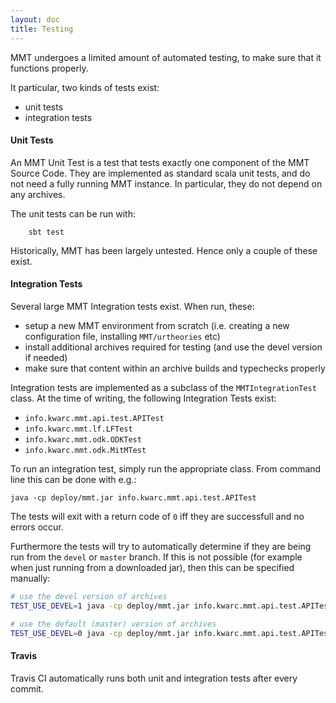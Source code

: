 ```yaml
---
layout: doc
title: Testing
---
```


MMT undergoes a limited amount of automated testing, to make sure that it functions properly. 

It particular, two kinds of tests exist:

- unit tests
- integration tests

#### Unit Tests

An MMT Unit Test is a test that tests exactly one component of the MMT Source Code. 
They are implemented as standard scala unit tests, and do not need a fully running MMT instance. 
In particular, they do not depend on any archives. 

The unit tests can be run with:

```
    sbt test
```

Historically, MMT has been largely untested. 
Hence only a couple of these exist. 

#### Integration Tests

Several large MMT Integration tests exist. 
When run, these:

- setup a new MMT environment from scratch (i.e. creating a new configuration file, installing `MMT/urtheories` etc)
- install additional archives required for testing (and use the devel version if needed)
- make sure that content within an archive builds and typechecks properly

Integration tests are implemented as a subclass of the `MMTIntegrationTest` class. 
At the time of writing, the following Integration Tests exist:

- `info.kwarc.mmt.api.test.APITest`
- `info.kwarc.mmt.lf.LFTest`
- `info.kwarc.mmt.odk.ODKTest`
- `info.kwarc.mmt.odk.MitMTest`

To run an integration test, simply run the appropriate class. 
From command line this can be done with e.g.:

```
java -cp deploy/mmt.jar info.kwarc.mmt.api.test.APITest
```

The tests will exit with a return code of `0` iff they are successfull and no errors occur. 

Furthermore the tests will try to automatically determine if they are being run from the `devel` or `master` branch. 
If this is not possible (for example when just running from a downloaded jar), then this can be specified manually:

```bash
# use the devel version of archives
TEST_USE_DEVEL=1 java -cp deploy/mmt.jar info.kwarc.mmt.api.test.APITest

# use the default (master) version of archives
TEST_USE_DEVEL=0 java -cp deploy/mmt.jar info.kwarc.mmt.api.test.APITest
```

#### Travis

Travis CI automatically runs both unit and integration tests after every commit. 